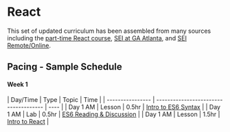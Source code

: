 # React

This set of updated curriculum has been assembled from many sources including the [part-time React course](https://git.generalassemb.ly/react-development/react-development-course-materials), [SEI at GA Atlanta](https://generalassemb.ly/locations/atlanta), and [SEI Remote/Online](https://generalassemb.ly/education/software-engineering-immersive-remote/online). 

## Pacing - Sample Schedule

#### Week 1

| Day/Time | Type | Topic | Time |
| ---------------- | ------------------------------------- | ---- |
| Day 1 AM | Lesson | 0.5hr | [Intro to ES6 Syntax](es6-syntax/readme.md) |
| Day 1 AM | Lab | 0.5hr | [ES6 Reading & Discussion](es6-syntax/readme.md) | 
| Day 1 AM | Lesson | 1.5hr | [Intro to React](#) | 


